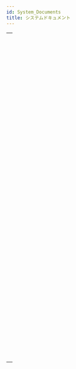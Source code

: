 ```yaml
---
id: System_Documents
title: システムドキュメント
---
```


|                                                                                                                               |
| ----------------------------------------------------------------------------------------------------------------------------- |
| [<!-- INCLUDE #_command_.Append document.Syntax -->](../../commands-legacy/append-document.md)<br/>                           |
| [<!-- INCLUDE #_command_.CLOSE DOCUMENT.Syntax -->](../../commands-legacy/close-document.md)<br/>                             |
| [<!-- INCLUDE #_command_.Convert path POSIX to system.Syntax -->](../../commands-legacy/convert-path-posix-to-system.md)<br/> |
| [<!-- INCLUDE #_command_.Convert path system to POSIX.Syntax -->](../../commands-legacy/convert-path-system-to-posix.md)<br/> |
| [<!-- INCLUDE #_command_.COPY DOCUMENT.Syntax -->](../../commands-legacy/copy-document.md)<br/>                               |
| [<!-- INCLUDE #_command_.CREATE ALIAS.Syntax -->](../../commands-legacy/create-alias.md)<br/>                                 |
| [<!-- INCLUDE #_command_.Create document.Syntax -->](../../commands-legacy/create-document.md)<br/>                           |
| [<!-- INCLUDE #_command_.CREATE FOLDER.Syntax -->](../../commands-legacy/create-folder.md)<br/>                               |
| [<!-- INCLUDE #_command_.DELETE DOCUMENT.Syntax -->](../../commands-legacy/delete-document.md)<br/>                           |
| [<!-- INCLUDE #_command_.DELETE FOLDER.Syntax -->](../../commands-legacy/delete-folder.md)<br/>                               |
| [<!-- INCLUDE #_command_.DOCUMENT LIST.Syntax -->](../../commands-legacy/document-list.md)<br/>                               |
| [<!-- INCLUDE #_command_.Document to text.Syntax -->](../../commands-legacy/document-to-text.md)<br/>                         |
| [<!-- INCLUDE #_command_.FOLDER LIST.Syntax -->](../../commands-legacy/folder-list.md)<br/>                                   |
| [<!-- INCLUDE #_command_.GET DOCUMENT ICON.Syntax -->](../../commands-legacy/get-document-icon.md)<br/>                       |
| [<!-- INCLUDE #_command_.Get document position.Syntax -->](../../commands-legacy/get-document-position.md)<br/>               |
| [<!-- INCLUDE #_command_.GET DOCUMENT PROPERTIES.Syntax -->](../../commands-legacy/get-document-properties.md)<br/>           |
| [<!-- INCLUDE #_command_.Get document size.Syntax -->](../../commands-legacy/get-document-size.md)<br/>                       |
| [<!-- INCLUDE #_command_.Localized document path.Syntax -->](../../commands-legacy/localized-document-path.md)<br/>           |
| [<!-- INCLUDE #_command_.MOVE DOCUMENT.Syntax -->](../../commands-legacy/move-document.md)<br/>                               |
| [<!-- INCLUDE #_command_.Object to path.Syntax -->](../../commands-legacy/object-to-path.md)<br/>                             |
| [<!-- INCLUDE #_command_.Open document.Syntax -->](../../commands-legacy/open-document.md)<br/>                               |
| [<!-- INCLUDE #_command_.Path to object.Syntax -->](../../commands-legacy/path-to-object.md)<br/>                             |
| [<!-- INCLUDE #_command_.RESOLVE ALIAS.Syntax -->](../../commands-legacy/resolve-alias.md)<br/>                               |
| [<!-- INCLUDE #_command_.Select document.Syntax -->](../../commands-legacy/select-document.md)<br/>                           |
| [<!-- INCLUDE #_command_.Select folder.Syntax -->](../../commands-legacy/select-folder.md)<br/>                               |
| [<!-- INCLUDE #_command_.SET DOCUMENT POSITION.Syntax -->](../../commands-legacy/set-document-position.md)<br/>               |
| [<!-- INCLUDE #_command_.SET DOCUMENT PROPERTIES.Syntax -->](../../commands-legacy/set-document-properties.md)<br/>           |
| [<!-- INCLUDE #_command_.SET DOCUMENT SIZE.Syntax -->](../../commands-legacy/set-document-size.md)<br/>                       |
| [<!-- INCLUDE #_command_.SHOW ON DISK.Syntax -->](../../commands-legacy/show-on-disk.md)<br/>                                 |
| [<!-- INCLUDE #_command_.Test path name.Syntax -->](../../commands-legacy/test-path-name.md)<br/>                             |
| [<!-- INCLUDE #_command_.TEXT TO DOCUMENT.Syntax -->](../../commands-legacy/text-to-document.md)<br/>                         |
| [<!-- INCLUDE #_command_.VOLUME ATTRIBUTES.Syntax -->](../../commands-legacy/volume-attributes.md)<br/>                       |
| [<!-- INCLUDE #_command_.VOLUME LIST.Syntax -->](../../commands-legacy/volume-list.md)<br/>                                   |

